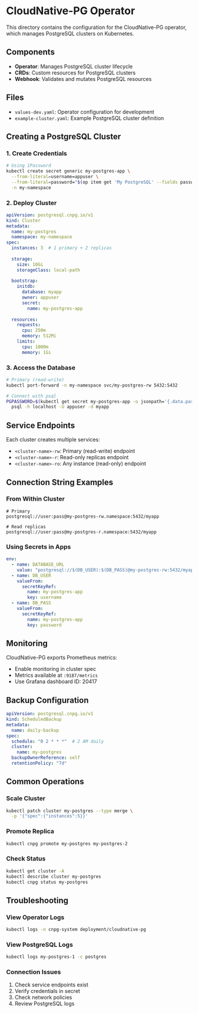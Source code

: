 # CloudNative-PG Operator

This directory contains the configuration for the CloudNative-PG operator, which manages PostgreSQL clusters on Kubernetes.

## Components

- **Operator**: Manages PostgreSQL cluster lifecycle
- **CRDs**: Custom resources for PostgreSQL clusters
- **Webhook**: Validates and mutates PostgreSQL resources

## Files

- `values-dev.yaml`: Operator configuration for development
- `example-cluster.yaml`: Example PostgreSQL cluster definition

## Creating a PostgreSQL Cluster

### 1. Create Credentials

```bash
# Using 1Password
kubectl create secret generic my-postgres-app \
  --from-literal=username=appuser \
  --from-literal=password="$(op item get 'My PostgreSQL' --fields password)" \
  -n my-namespace
```

### 2. Deploy Cluster

```yaml
apiVersion: postgresql.cnpg.io/v1
kind: Cluster
metadata:
  name: my-postgres
  namespace: my-namespace
spec:
  instances: 3  # 1 primary + 2 replicas
  
  storage:
    size: 10Gi
    storageClass: local-path
  
  bootstrap:
    initdb:
      database: myapp
      owner: appuser
      secret:
        name: my-postgres-app
  
  resources:
    requests:
      cpu: 250m
      memory: 512Mi
    limits:
      cpu: 1000m
      memory: 1Gi
```

### 3. Access the Database

```bash
# Primary (read-write)
kubectl port-forward -n my-namespace svc/my-postgres-rw 5432:5432

# Connect with psql
PGPASSWORD=$(kubectl get secret my-postgres-app -o jsonpath='{.data.password}' | base64 -d) \
  psql -h localhost -U appuser -d myapp
```

## Service Endpoints

Each cluster creates multiple services:

- `<cluster-name>-rw`: Primary (read-write) endpoint
- `<cluster-name>-r`: Read-only replicas endpoint
- `<cluster-name>-ro`: Any instance (read-only) endpoint

## Connection String Examples

### From Within Cluster
```
# Primary
postgresql://user:pass@my-postgres-rw.namespace:5432/myapp

# Read replicas
postgresql://user:pass@my-postgres-r.namespace:5432/myapp
```

### Using Secrets in Apps
```yaml
env:
  - name: DATABASE_URL
    value: "postgresql://$(DB_USER):$(DB_PASS)@my-postgres-rw:5432/myapp"
  - name: DB_USER
    valueFrom:
      secretKeyRef:
        name: my-postgres-app
        key: username
  - name: DB_PASS
    valueFrom:
      secretKeyRef:
        name: my-postgres-app
        key: password
```

## Monitoring

CloudNative-PG exports Prometheus metrics:

- Enable monitoring in cluster spec
- Metrics available at `:9187/metrics`
- Use Grafana dashboard ID: 20417

## Backup Configuration

```yaml
apiVersion: postgresql.cnpg.io/v1
kind: ScheduledBackup
metadata:
  name: daily-backup
spec:
  schedule: "0 2 * * *"  # 2 AM daily
  cluster:
    name: my-postgres
  backupOwnerReference: self
  retentionPolicy: "7d"
```

## Common Operations

### Scale Cluster
```bash
kubectl patch cluster my-postgres --type merge \
  -p '{"spec":{"instances":5}}'
```

### Promote Replica
```bash
kubectl cnpg promote my-postgres my-postgres-2
```

### Check Status
```bash
kubectl get cluster -A
kubectl describe cluster my-postgres
kubectl cnpg status my-postgres
```

## Troubleshooting

### View Operator Logs
```bash
kubectl logs -n cnpg-system deployment/cloudnative-pg
```

### View PostgreSQL Logs
```bash
kubectl logs my-postgres-1 -c postgres
```

### Connection Issues
1. Check service endpoints exist
2. Verify credentials in secret
3. Check network policies
4. Review PostgreSQL logs
